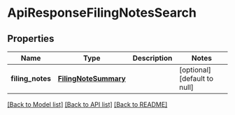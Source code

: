 # ApiResponseFilingNotesSearch

## Properties
Name | Type | Description | Notes
------------ | ------------- | ------------- | -------------
**filing_notes** | [**FilingNoteSummary**](FilingNoteSummary.md) |  | [optional] [default to null]

[[Back to Model list]](../README.md#documentation-for-models) [[Back to API list]](../README.md#documentation-for-api-endpoints) [[Back to README]](../README.md)


